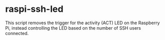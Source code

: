 raspi-ssh-led
=============

This script removes the trigger for the activity (ACT) LED on the Raspberry Pi, instead controlling the LED based on the number of SSH users connected.

